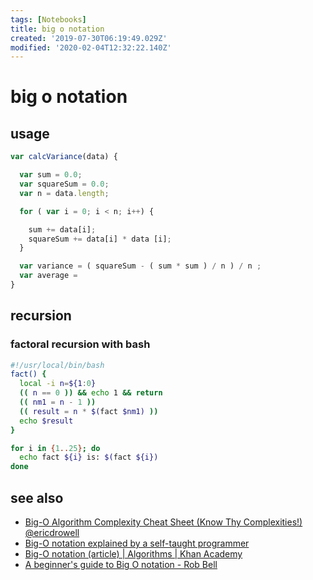 ```yaml
---
tags: [Notebooks]
title: big o notation
created: '2019-07-30T06:19:49.029Z'
modified: '2020-02-04T12:32:22.140Z'
---
```


# big o notation

## usage
```javascript
var calcVariance(data) {

  var sum = 0.0;
  var squareSum = 0.0;
  var n = data.length;

  for ( var i = 0; i < n; i++) {

    sum += data[i];
    squareSum += data[i] * data [i];
  }

  var variance = ( squareSum - ( sum * sum ) / n ) / n ;
  var average =
}
```

## recursion

### factoral recursion with bash
```sh
#!/usr/local/bin/bash
fact() {
  local -i n=${1:0}
  (( n == 0 )) && echo 1 && return
  (( nm1 = n - 1 ))
  (( result = n * $(fact $nm1) ))
  echo $result
}

for i in {1..25}; do
  echo fact ${i} is: $(fact ${i})
done
```

## see also
- [Big-O Algorithm Complexity Cheat Sheet (Know Thy Complexities!) @ericdrowell](http://bigocheatsheet.com/)
- [Big-O notation explained by a self-taught programmer](https://justin.abrah.ms/computer-science/big-o-notation-explained.html)
- [Big-O notation (article) | Algorithms | Khan Academy](https://www.khanacademy.org/computing/computer-science/algorithms/asymptotic-notation/a/big-o-notation)
- [A beginner's guide to Big O notation - Rob Bell](https://rob-bell.net/2009/06/a-beginners-guide-to-big-o-notation/)
